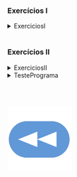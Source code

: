 ### Exercícios I

<details>
  <summary>ExerciciosI</summary>

<pre><code lang="java">package ex1;
import static java.lang.Math.abs;
import static java.lang.Math.sqrt;

import java.util.Scanner;
import java.time.LocalDateTime;

public class exI {
    public static void main(String[] args) {
        // Ex 1
        System.out.println(diaDaSemana(30, 3, 2019));

        // Ex 4
        int[] r = mediaTemps(new int[]{15, 12, 20, 23, 18}, 5);
        System.out.print("A media das temperaturas foi de " + r[0] + " graus.\nA maior variaçao registou-se entre os dias " +
                r[1] + " e " + (r[1]+1) + ", tendo a temperatura ");
        if (r[2] > 0) System.out.print("subido ");
        else System.out.print("descido ");
        System.out.println(abs(r[2]) + " graus.");

        // Ex 5
        triangulo();

        // Ex 6
        primos();

        // Ex 7
        idade();
    }

    // Ex 1
    private static String diaDaSemana(int dia, int mes, int ano) {
        int diaSemana = ((ano - 1900)*365) + (ano - 1900)/4;
        if (ano % 4 == 0 && mes < 3) {
            diaSemana--;
        }

        for (int i = 1; i < mes; i++) {
            diaSemana += 30;
            if (i == 1 || i == 3 || i == 5 || i == 7 || i == 8 || i == 10 || i == 12)
                diaSemana++;
            else if (i == 2)
                diaSemana-=2;
        }
        diaSemana += dia;
        return Semana(diaSemana % 7);
    }

    // Ex 2
    private static void somaDatas() {
        // wtf
    }

    // Ex 3
    private static int[] classificacoes(int[] lista, int N) {
        int[] intervalos = {0,0,0,0};
        for (int i = 0; i < N; i++) {
            if (lista[i] >= 0 && lista[i] < 5) intervalos[0]++;
            else if (lista[i] >= 5 && lista[i] < 10) intervalos[1]++;
            else if (lista[i] >= 10 && lista[i] < 15) intervalos[2]++;
            else intervalos[3]++;
        }
        return intervalos;
    }

    // Ex 4
    private static int[] mediaTemps(int[] temperaturas, int N) {
        int[] resultado = {temperaturas[0],0,-1}; // Media, dia, variaçao
        for (int i = 1; i < N; i++) {
            resultado[0] += temperaturas[i];
            int diferenca = temperaturas[i] - temperaturas[i-1];
            if (diferenca > resultado[2]) {
                resultado[1] = i;
                resultado[2] = diferenca;
            }
        }
        resultado[0] /= N;
        return resultado;
    }

    //Ex 5
    private static void triangulo() {
        double base = 1, altura;
        double area, perimetro;
        Scanner input = new Scanner(System.in);
        while (base != 0) {
            System.out.print("Base: ");
            base = input.nextDouble();
            if (base == 0) break;
            System.out.print("Altura: ");
            altura = input.nextDouble();

            area = (base*altura)/2;
            System.out.printf("Area: %.5f\n", area);
        }
    }

    // Ex 6
    private static void primos() {
        Scanner input = new Scanner(System.in);
        int n = input.nextInt();
        for(int i = 2; i < n; i++) {
            if (ePrimo(i)) System.out.printf("%d ", i);
        }
        System.out.println();
        // Ninguem quer "jogar novamente" so... nao vou por isso aqui
    }

    // Ex 7
    private static void idade() { // Tenho a certeza absoluta que ha uma maneira melhor de fazer isto
        Scanner input = new Scanner(System.in);
        System.out.print("Dia: ");
        int dia = input.nextInt();
        System.out.print("Mes: ");
        int mes = input.nextInt();
        System.out.print("Ano: ");
        int ano = input.nextInt();

        int day = LocalDateTime.now().getDayOfMonth();
        int month = LocalDateTime.now().getMonthValue();
        int year = LocalDateTime.now().getYear();
        int hora = LocalDateTime.now().getHour();
        int min = LocalDateTime.now().getMinute();

        int difAno;
        difAno = year - ano;

        int horas;
        horas = (difAno) * 24 * 365 + (year - ano)/4;
        for (int i = mes; i < month; i++) {
            horas += 30*24;
            if (i == 1 || i == 3 || i == 5 || i == 7 || i == 8 || i == 10)
                horas += 24;
            else if (i == 2)
                horas -= 2*24;
        }
        for (int i = dia; i <= day; i++) {
            horas += 24;
        }
        System.out.println("Diferença em horas: " + horas);
        System.out.println("Altura do calculo: " + day + "/" + month + "/" + year + ". Hora: " + hora + ":" + min);
    }

    // Auxiliares
    private static String Semana(int dia) {
        switch(dia) {
            case 0: return "Domingo"; break;
            case 1: return "Segunda-feira"; break;
            case 2: return "Terça-feira"; break;
            case 3: return "Quarta-feira"; break;
            case 4: return "Quinta-feira"; break;
            case 5: return "Sexta-feira"; break;
            case 6: return "Sabado"; break;
        }
        return "Nope";
    }

    private static Boolean ePrimo(int n) {
        boolean primo = true;
        for (int i = 2; i < n; i++)
            if ((n % i) == 0) {
                primo = false;
                break;
            }
        return primo;
    }

}
</code></pre>
</details>

<br>

### Exercícios II

<details>
  <summary>ExerciciosII</summary>

<pre><code lang="java">import java.time.LocalDateTime;

public class ExerciciosII {
    public double celsiusParaFahrenheit(double graus) {
        return 1.8 * graus + 32;
    }

    public int maximoNumeros(int a, int b) {
        return a > b ? a : b;
    }

    public String criaDescricaoConta(String nome, double saldo) {
        return "A conta pertencente a " + nome + " tem um saldo de " + saldo;
    }

    public double eurosParaLibras(double valor, double taxaConversao) {
        return valor * taxaConversao;
    }

    public long factorial(int num) {
        return num > 0 ? num * factorial((num - 1)) : 1;
    }

    public long tempoGasto() {
        int startTime = LocalDateTime.now().getNano();
        long factorialOf5000 = factorial(5000);
        int tExec = LocalDateTime.now().getNano() - startTime;
        return tExec;
    }
}
</code></pre>
</details>


<details>
  <summary>TestePrograma</summary>

<pre><code lang="java">import java.util.Scanner;

public class TestePrograma {
    public static void main(String[] args) {
        Scanner inputReader = new Scanner(System.in);
        ExerciciosII exs = new ExerciciosII();

        System.out.println("Introduz o nº da alínea:");
        int alinea = inputReader.nextInt();
        inputReader.nextLine();

        switch(alinea) {
            case 1:
                System.out.println("Introduz uma temperatura em graus Celsius:");
                double grausC = inputReader.nextDouble();
                double grausF = exs.celsiusParaFahrenheit(grausC);
                System.out.printf("%fºC = %fºF\n", grausC, grausF);
                break;
            case 2:
                System.out.println("Introduz dois valores, separados por um espaço:");
                String nums = inputReader.nextLine();
                Scanner numSplitter = new Scanner(nums);
                int a = numSplitter.nextInt();
                int b = numSplitter.nextInt();
                System.out.printf("O maior de %d e %d é %d.\n",a,b,exs.maximoNumeros(a,b));
                break;
            case 3:
                System.out.println("Introduz um nome e um valor (saldo):");
                String nome = inputReader.nextLine();
                int saldo = inputReader.nextInt();
                System.out.println(exs.criaDescricaoConta(nome,saldo));
                break;
            case 4:
                System.out.println("Introduz um valor em euros:");
                double valueEuros = inputReader.nextDouble();
                // System.out.println("Introduz o valor da taxa de conversão de euros para libras:");
                // double conversionRate = inputReader.nextDouble();
                double conversionRate = 0.8428;
                double valuePounds = exs.eurosParaLibras(valueEuros,conversionRate);
                System.out.printf("%f EUR = %f GBP", valueEuros, valuePounds);
                break;
            case 5:
                System.out.println("Introduz dois valores inteiros, separados por um espaço:");
                nums = inputReader.nextLine();
                numSplitter = new Scanner(nums);
                a = numSplitter.nextInt();
                b = numSplitter.nextInt();
                System.out.printf("Os dois valores por ordem decrescente ficam: %d %d\n", a > b ? a : b, a > b ? b : a);
                System.out.printf("A média destes dois valores é %f\n.", (a + b) / 2.0);
                break;
            case 6:
                if(args.length == 0) {
                    System.out.println("Erro - não foi passado nenhum argumento ao programa");
                    break;
                }
                int num = Integer.parseInt(args[0]);
                long factNum = exs.factorial(num);
                System.out.printf("O fatorial de %d é %d. (o valor %d foi passado como argumento ao programa.)\n", num, factNum, num);
                break;
            case 7:
                long tExec_ns = exs.tempoGasto();
                System.out.printf("O ciclo demorou %f ms a executar.\n",tExec_ns / 100000.0);
                break;
            default:
                break;
        }
    }
}
</code></pre>
</details>

<br><br>

[![retroceder](https://raw.githubusercontent.com/David81820/Recursos-LCC/main/Rewind.png)](https://david81820.github.io/Recursos-LCC/2ano/2sem/POO/fichas)